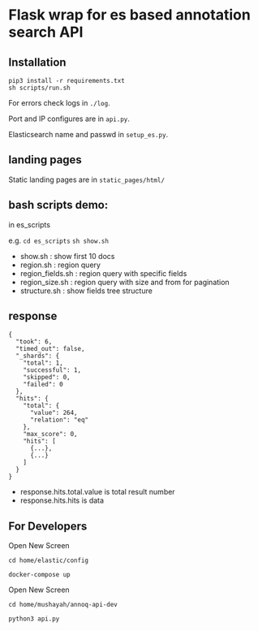 # Flask wrap for es based annotation search API

## Installation

```
pip3 install -r requirements.txt
sh scripts/run.sh

```

For errors check logs in `./log`.

Port and IP configures are in `api.py`.

Elasticsearch name and passwd in `setup_es.py`.

## landing pages

Static landing pages are in `static_pages/html/`

## bash scripts demo:

in es_scripts

e.g.
`cd es_scripts`
`sh show.sh`

* show.sh : show first 10 docs
* region.sh : region query
* region_fields.sh : region query with specific fields
* region_size.sh : region query with size and from for pagination
* structure.sh : show fields tree structure

## response 

```
{
  "took": 6,
  "timed_out": false,
  "_shards": {
    "total": 1,
    "successful": 1,
    "skipped": 0,
    "failed": 0
  },
  "hits": {
    "total": {
      "value": 264,
      "relation": "eq"
    },
    "max_score": 0,
    "hits": [
      {...},
      {...}
    ]
  }
}
```

* response.hits.total.value is total result number
* response.hits.hits is data


## For Developers

Open New Screen 

`cd home/elastic/config`

`docker-compose up`

Open New Screen 

`cd home/mushayah/annoq-api-dev`

`python3 api.py`


